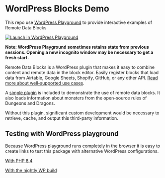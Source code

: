# WordPress Blocks Demo

This repo use [WordPress Playground](https://playground.wordpress.net/) to provide interactive examples of Remote Data Blocks

[![Launch in WordPress Playground](https://img.shields.io/badge/Launch%20in%20WordPress%20Playground-DA9A45?style=for-the-badge&logo=wordpress)](https://playground.wordpress.net/?blueprint-url=https://raw.githubusercontent.com/smithjw1/remote-data-blocks-demo/trunk/blueprint.json)

**Note: WordPress Playground sometimes retains state from previous sessions. Opening a new incognito window may be necessary to get a fresh start.**


Remote Data Blocks is a WordPress plugin that makes it easy to combine content and remote data in the block editor. Easily register blocks that load data from Airtable, Google Sheets, Shopify, GitHub, or any other API. [Read more about well-supported use cases](https://github.com/Automattic/remote-data-blocks).

A [simple plugin](./api-monster.php) is included to demonstrate the use of remote data blocks. It also loads information about monsters from the open-source rules of Dungeons and Dragons.

Without this plugin, significant custom development would be necessary to retrieve, cache, and output this third-party information.




## Testing with WordPress playground
Because WordPress playground runs completely in the browser it is easy to create links to test this package with alternative WordPress configurations.

[With PHP 8.4](https://playground.wordpress.net/?blueprint-url=https://raw.githubusercontent.com/smithjw1/remote-data-blocks-demo/trunk/blueprint.json&php=8.4)

[With the nightly WP build](https://playground.wordpress.net/?blueprint-url=https://raw.githubusercontent.com/smithjw1/remote-data-blocks-demo/trunk/blueprint.json&wp=nightly)
